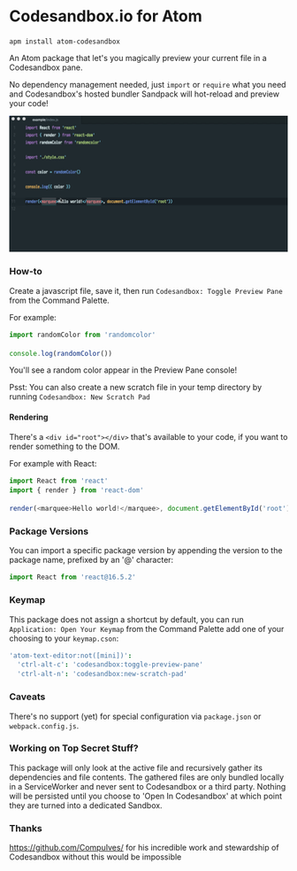 # Codesandbox.io for Atom

`apm install atom-codesandbox`

An Atom package that let's you magically preview your current file in a Codesandbox pane.

No dependency management needed, just `import` or `require` what you need and Codesandbox's hosted bundler Sandpack will hot-reload and preview your code!

![Animated gif showing example usage](/demo.gif?raw=true)

### How-to

Create a javascript file, save it, then run `Codesandbox: Toggle Preview Pane` from the Command Palette.

For example:

```js
import randomColor from 'randomcolor'

console.log(randomColor())
```

You'll see a random color appear in the Preview Pane console!

Psst: You can also create a new scratch file in your temp directory by running `Codesandbox: New Scratch Pad`

#### Rendering

There's a `<div id="root"></div>` that's available to your code, if you want to render something to the DOM.

For example with React:

```js
import React from 'react'
import { render } from 'react-dom'

render(<marquee>Hello world!</marquee>, document.getElementById('root'))
```

### Package Versions

You can import a specific package version by appending the version to the package name, prefixed by an '@' character:

```js
import React from 'react@16.5.2'
```

### Keymap

This package does not assign a shortcut by default, you can run `Application: Open Your Keymap` from the Command Palette add one of your choosing to your `keymap.cson`:

```coffee
'atom-text-editor:not([mini])':
  'ctrl-alt-c': 'codesandbox:toggle-preview-pane'
  'ctrl-alt-n': 'codesandbox:new-scratch-pad'
```

### Caveats

There's no support (yet) for special configuration via `package.json` or `webpack.config.js`.

### Working on Top Secret Stuff?

This package will only look at the active file and recursively gather its dependencies and file contents.
The gathered files are only bundled locally in a ServiceWorker and never sent to Codesandbox or a third party.
Nothing will be persisted until you choose to 'Open In Codesandbox' at which point they are turned into a dedicated Sandbox.

### Thanks

https://github.com/CompuIves/ for his incredible work and stewardship of Codesandbox without this would be impossible
